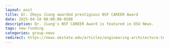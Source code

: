 ```yaml
---
layout: post
title: Dr. Zheyu Jiang awarded prestigious NSF CAREER Award
date: 2025-04-18 08:00:00-0500
description: Dr. Jiang's NSF CAREER Award is featured in OSU News.
tags: new-funding
categories: group-news
redirect: https://news.okstate.edu/articles/engineering-architecture-technology/2025/zheyu_jiang_receives_nsf_career_award.html
---
```


